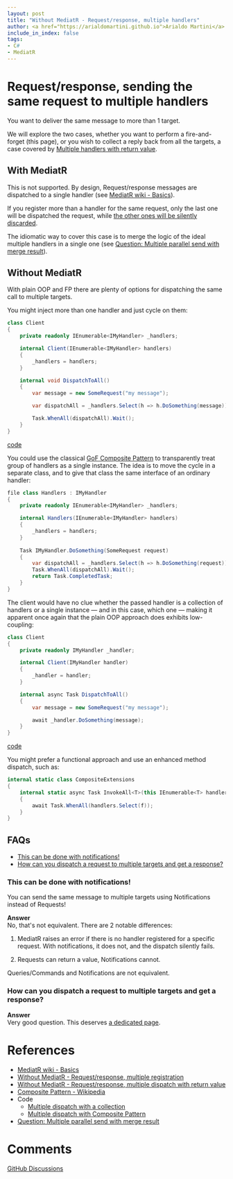 ```yaml
---
layout: post
title: "Without MediatR - Request/response, multiple handlers"
author: <a href="https://arialdomartini.github.io">Arialdo Martini</a>
include_in_index: false
tags:
- C#
- MediatR
---
```

# Request/response, sending the same request to multiple handlers
You want to deliver the same message to more than 1 target. 

We will explore the two cases, whether you want to perform a fire-and-forget (this page), or you wish to collect a reply back from all the targets, a case covered by [Multiple handlers with return value](without-mediatr-request-response-multiple-handlers-with-reply).


## With MediatR
This is not supported. By design, Request/response messages are dispatched to a single handler (see [MediatR wiki - Basics][mediatr-basics]).

If you register more than a handler for the same request, only the last one will be dispatched the request, while [the other ones will be silently discarded](without-mediatr-request-response-multiple-registration).

The idiomatic way to cover this case is to merge the logic of the ideal multiple handlers in a single one (see [Question: Multiple parallel send with merge result][parallel-send]).

## Without MediatR
With plain OOP and FP there are plenty of options for dispatching the same call to multiple targets.

You might inject more than one handler and just cycle on them:

```csharp
class Client
{
    private readonly IEnumerable<IMyHandler> _handlers;

    internal Client(IEnumerable<IMyHandler> handlers)
    {
        _handlers = handlers;
    }

    internal void DispatchToAll()
    {
        var message = new SomeRequest("my message");

        var dispatchAll = _handlers.Select(h => h.DoSomething(message));

        Task.WhenAll(dispatchAll).Wait();
    }
}
```
[code][multiple-dispatch-collection]

You could use the classical [GoF Composite Pattern][composite-pattern] to transparently treat group of handlers as a single instance. The idea is to move the cycle in a separate class, and to give that class the same interface of an ordinary handler:

```csharp
file class Handlers : IMyHandler
{
    private readonly IEnumerable<IMyHandler> _handlers;

    internal Handlers(IEnumerable<IMyHandler> handlers)
    {
        _handlers = handlers;
    }
    
    Task IMyHandler.DoSomething(SomeRequest request)
    {
        var dispatchAll = _handlers.Select(h => h.DoSomething(request));
        Task.WhenAll(dispatchAll).Wait();
        return Task.CompletedTask;
    }
}
```

The client would have no clue whether the passed handler is a collection of handlers or a single instance &mdash; and in this case, which one &mdash; making it apparent once again that the plain OOP approach does exhibits low-coupling:

```csharp
class Client
{
    private readonly IMyHandler _handler;

    internal Client(IMyHandler handler)
    {
        _handler = handler;
    }

    internal async Task DispatchToAll()
    {
        var message = new SomeRequest("my message");

        await _handler.DoSomething(message);
    }
}
```
[code][multiple-dispatch-composite-pattern]

You might prefer a functional approach and use an enhanced method dispatch, such as:

```csharp
internal static class CompositeExtensions
{
    internal static async Task InvokeAll<T>(this IEnumerable<T> handlers, Func<T, Task> f)
    {
        await Task.WhenAll(handlers.Select(f));
    }
}
```

## FAQs
* [This can be done with notifications!](#this-can-be-done-with-notifications)
* [How can you dispatch a request to multiple targets and get a response?](how-can-you-dispatch-a-request-to-multiple-targets-and-get-a-response)

### This can be done with notifications!
You can send the same message to multiple targets using Notifications instead of Requests!

**Answer**<br/>
No, that's not equivalent. There are 2 notable differences:

1. MediatR raises an error if there is no handler registered for a specific request. With notifications, it does not, and the dispatch silently fails.

2. Requests can return a value, Notifications cannot.

Queries/Commands and Notifications are not equivalent.

### How can you dispatch a request to multiple targets and get a response?
**Answer**<br/>
Very good question. This deserves [a dedicated page](without-mediatr-request-response-multiple-handlers-with-reply).


# References

* [MediatR wiki - Basics][mediatr-basics]
* [Without MediatR - Request/response, multiple registration](without-mediatr-request-response-multiple-registration)
* [Without MediatR - Request/response, multiple dispatch with return value](without-mediatr-request-response-multiple-handlers-with-reply)
* [Composite Pattern - Wikipedia][composite-pattern]
* Code
  * [Multiple dispatch with a collection][multiple-dispatch-collection]
  * [Multiple dispatch with Composite Pattern][multiple-dispatch-composite-pattern]
* [Question: Multiple parallel send with merge result][parallel-send]

# Comments
[GitHub Discussions](https://github.com/arialdomartini/arialdomartini.github.io/discussions/7)

[mediatr-basics]: https://github.com/jbogard/MediatR/wiki#basics
[composite-pattern]: https://en.wikipedia.org/wiki/Composite_pattern
[multiple-dispatch-collection]: https://github.com/arialdomartini/without-mediatr/blob/master/src/WithoutMediatR/RequestResponseMultipleDispatch/Collection/Without.cs#L6
[multiple-dispatch-composite-pattern]: https://github.com/arialdomartini/without-mediatr/blob/master/src/WithoutMediatR/RequestResponseMultipleDispatch/Composite/Without.cs
[parallel-send]: https://github.com/jbogard/MediatR/issues/609

